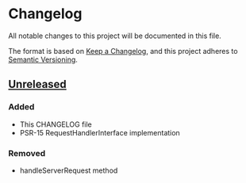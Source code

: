 # Changelog

All notable changes to this project will be documented in this file.

The format is based on [Keep a Changelog](https://keepachangelog.com/en/1.0.0/),
and this project adheres to [Semantic Versioning](https://semver.org/spec/v2.0.0.html).

## [Unreleased]

### Added

- This CHANGELOG file
- PSR-15 RequestHandlerInterface implementation

### Removed

- handleServerRequest method

[unreleased]: https://github.com/procurios/JsonRpc/compare/v1.0-beta...2.0

[v1.0-beta]: https://github.com/procurios/JsonRpc/releases/tag/v1.0-beta
